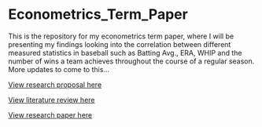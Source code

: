 # Econometrics_Term_Paper
This is the repository for my econometrics term paper, where I will be presenting my findings looking into the correlation between different measured statistics in baseball such as Batting Avg., ERA, WHIP and the number of wins a team achieves throughout the course of a regular season. More updates to come to this...

[View research proposal here](https://docs.google.com/document/d/12pGga_O-WvPBKstBQVDjri_96II5XInZ_sue5lgJpsM/edit?tab=t.0)

[View literature review here](https://docs.google.com/document/d/1buBdL1Jg8bj1iPYdw7X7_PTVxzqBnAE6BVyP4HCRSfY/edit)

[View research paper here](https://docs.google.com/document/d/1en8VOn99KhZvqup_EUPeC9FdCXJHiGykh6Q1onMM5xs/edit?tab=t.0)
